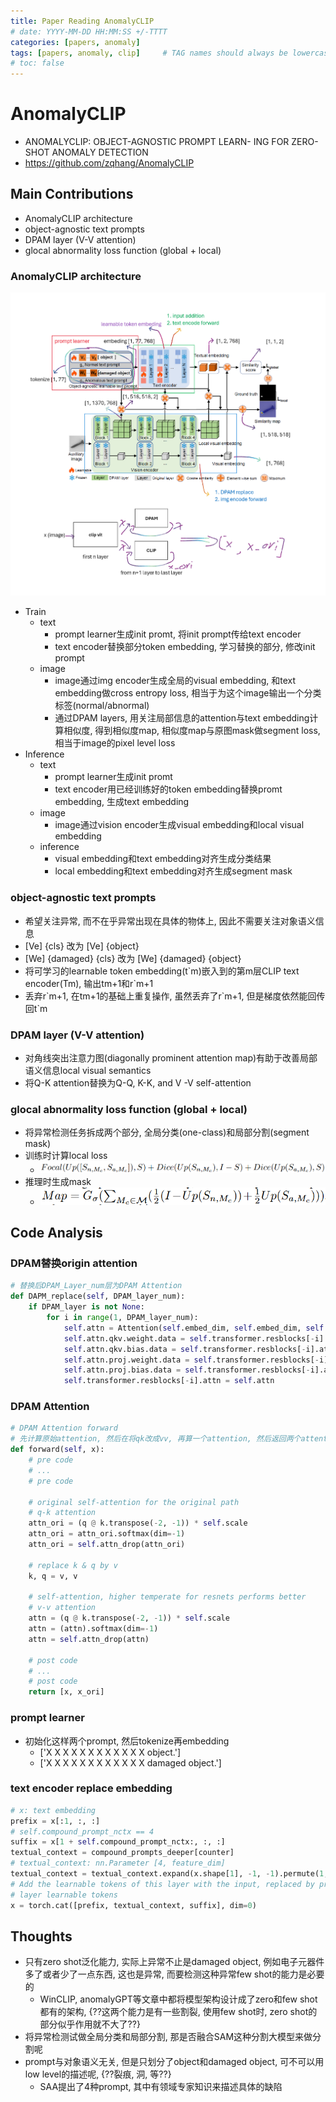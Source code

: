```yaml
---
title: Paper Reading AnomalyCLIP
# date: YYYY-MM-DD HH:MM:SS +/-TTTT
categories: [papers, anomaly]
tags: [papers, anomaly, clip]     # TAG names should always be lowercase
# toc: false
---
```


# AnomalyCLIP
- ANOMALYCLIP: OBJECT-AGNOSTIC PROMPT LEARN- ING FOR ZERO-SHOT ANOMALY DETECTION
- https://github.com/zqhang/AnomalyCLIP

## Main Contributions
- AnomalyCLIP architecture
- object-agnostic text prompts
- DPAM layer (V-V attention)
- glocal abnormality loss function (global + local)

### AnomalyCLIP architecture
![architecture](/assets/img/papers-files/anomalyCLIP/ADClip.png)
- Train
  - text
    - prompt learner生成init promt, 将init prompt传给text encoder
    - text encoder替换部分token embedding, 学习替换的部分, 修改init prompt
  - image
    - image通过img encoder生成全局的visual embedding, 和text embedding做cross entropy loss, 相当于为这个image输出一个分类标签(normal/abnormal)
    - 通过DPAM layers, 用关注局部信息的attention与text embedding计算相似度, 得到相似度map, 相似度map与原图mask做segment loss, 相当于image的pixel level loss
- Inference
  - text
    - prompt learner生成init promt
    - text encoder用已经训练好的token embedding替换promt embedding, 生成text embedding
  - image
    - image通过vision encoder生成visual embedding和local visual embedding
  - inference
    - visual embedding和text embedding对齐生成分类结果
    - local embedding和text embedding对齐生成segment mask

### object-agnostic text prompts
- 希望关注异常, 而不在乎异常出现在具体的物体上, 因此不需要关注对象语义信息
- [Ve] {cls} 改为 [Ve] {object}
- [We] {damaged} {cls} 改为 [We] {damaged} {object}
- 将可学习的learnable token embedding(t\`m)嵌入到的第m层CLIP text encoder(Tm), 输出tm+1和r\`m+1
- 丢弃r\`m+1, 在tm+1的基础上重复操作, 虽然丢弃了r\`m+1, 但是梯度依然能回传回t\`m

### DPAM layer (V-V attention)
- 对角线突出注意力图(diagonally prominent attention map)有助于改善局部语义信息local visual semantics
- 将Q-K attention替换为Q-Q, K-K, and V -V self-attention

### glocal abnormality loss function (global + local)
- 将异常检测任务拆成两个部分, 全局分类(one-class)和局部分割(segment mask)
- 训练时计算local loss
  - ![local loss](/assets/img/papers-files/anomalyCLIP/Llocal.png)
- 推理时生成mask
  - ![mask](/assets/img/papers-files/anomalyCLIP/maskmap.png)

## Code Analysis
### DPAM替换origin attention
```py
# 替换后DPAM_Layer_num层为DPAM Attention
def DAPM_replace(self, DPAM_layer_num):
    if DPAM_layer is not None:
        for i in range(1, DPAM_layer_num):
            self.attn = Attention(self.embed_dim, self.embed_dim, self.num_heads, True)
            self.attn.qkv.weight.data = self.transformer.resblocks[-i].attn.in_proj_weight.clone()
            self.attn.qkv.bias.data = self.transformer.resblocks[-i].attn.in_proj_bias.clone()
            self.attn.proj.weight.data = self.transformer.resblocks[-i].attn.out_proj.weight.clone()
            self.attn.proj.bias.data = self.transformer.resblocks[-i].attn.out_proj.bias.clone()
            self.transformer.resblocks[-i].attn = self.attn
```
### DPAM Attention
```py
# DPAM Attention forward
# 先计算原始attention, 然后在将qk改成vv, 再算一个attention, 然后返回两个attention
def forward(self, x):
    # pre code
    # ...
    # pre code

    # original self-attention for the original path
    # q-k attention
    attn_ori = (q @ k.transpose(-2, -1)) * self.scale
    attn_ori = attn_ori.softmax(dim=-1)
    attn_ori = self.attn_drop(attn_ori)

    # replace k & q by v
    k, q = v, v

    # self-attention, higher temperate for resnets performs better
    # v-v attention
    attn = (q @ k.transpose(-2, -1)) * self.scale
    attn = (attn).softmax(dim=-1)
    attn = self.attn_drop(attn)

    # post code
    # ...
    # post code
    return [x, x_ori]
```
### prompt learner
- 初始化这样两个prompt, 然后tokenize再embedding
  - ['X X X X X X X X X X X X object.']
  - ['X X X X X X X X X X X X damaged object.']

### text encoder replace embedding
```py
# x: text embedding
prefix = x[:1, :, :]
# self.compound_prompt_nctx == 4
suffix = x[1 + self.compound_prompt_nctx:, :, :]
textual_context = compound_prompts_deeper[counter]
# textual_context: nn.Parameter [4, feature_dim]
textual_context = textual_context.expand(x.shape[1], -1, -1).permute(1, 0, 2).half()
# Add the learnable tokens of this layer with the input, replaced by previous
# layer learnable tokens
x = torch.cat([prefix, textual_context, suffix], dim=0)
```

## Thoughts
- 只有zero shot泛化能力, 实际上异常不止是damaged object, 例如电子元器件多了或者少了一点东西, 这也是异常, 而要检测这种异常few shot的能力是必要的
  - WinCLIP, anomalyGPT等文章中都将模型架构设计成了zero和few shot 都有的架构, {??这两个能力是有一些割裂, 使用few shot时, zero shot的部分似乎作用就不大了??}
- 将异常检测试做全局分类和局部分割, 那是否融合SAM这种分割大模型来做分割呢
- prompt与对象语义无关, 但是只划分了object和damaged object, 可不可以用low level的描述呢, {??裂痕, 洞, 等??}
  - SAA提出了4种prompt, 其中有领域专家知识来描述具体的缺陷
